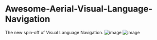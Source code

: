 # Awesome-Aerial-Visual-Language-Navigation
The new spin-off of Visual Language Navigation.
![image](https://github.com/user-attachments/assets/a202973c-86cc-4b6b-9b41-1567c91587f8) ![image](https://github.com/user-attachments/assets/cd307765-6cad-4d70-a624-559a339beebd)
